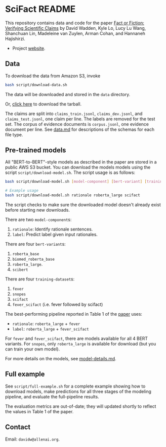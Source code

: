 # SciFact README

This repository contains data and code for the paper [Fact or Fiction: Verifying Scientific Claims](https://arxiv.org/abs/2004.14974) by David Wadden, Kyle Lo, Lucy Lu Wang, Shanchuan Lin, Madeleine van Zuylen, Arman Cohan, and Hannaneh Hajishirzi.

- Project [website](https://scifact.apps.allenai.org).

## Data

To download the data from Amazon S3, invoke
```bash
bash script/download-data.sh
```
The data will be downloaded and stored in the `data` directory.

Or, [click here](https://ai2-s2-scifact.s3-us-west-2.amazonaws.com/release/2020-05-01/data.tar.gz) to download the tarball.

The claims are split into `claims_train.jsonl`, `claims_dev.jsonl`, and `claims_test.jsonl`, one claim per line. The labels are removed for the test set. The corpus of evidence documents is `corpus.jsonl`, one evidence document per line. See [data.md](data.md) for descriptions of the schemas for each file type.

## Pre-trained models

All "BERT-to-BERT"-style models as described in the paper are stored in a public AWS S3 bucket. You can download the models models using the script `script/download-model.sh`. The script usage is as follows:

```bash
bash script/download-model.sh [model-component] [bert-variant] [training-dataset]

# Example usage
bash script/download-model.sh rationale roberta_large scifact
```

The script checks to make sure the downloaded model doesn't already exist before starting new downloads.

There are two `model-component`s:
1. `rationale`: Identify rationale sentences.
2. `label`: Predict label given input rationales.

There are four `bert-variant`s:
1. `roberta_base`
2. `biomed_roberta_base`
3. `roberta_large`.
5. `scibert`

There are four `training-dataset`s:
1. `fever`
2. `snopes`
3. `scifact`
4. `fever_scifact` (i.e. fever followed by scifact)

The best-performing pipeline reported in Table 1 of the [paper](https://arxiv.org/abs/2004.14974) uses:
- `rationale`: `roberta_large` + `fever`
- `label`: `roberta_large` + `fever_scifact`

For `fever` and `fever_scifact`, there are models available for all 4 BERT variants. For `snopes`, only `roberta_large` is available for download (but you can train your own model).

For more details on the models, see [model-details.md](model-details.md).

## Full example

See `script/full-example.sh` for a complete example showing how to download models, make predictions for all three stages of the modeling pipeline, and evaluate the full-pipeline results.

The evaluation metrics are out-of-date; they will updated shortly to reflect the values in Table 1 of the paper.

## Contact

Email: `davidw@allenai.org`.
